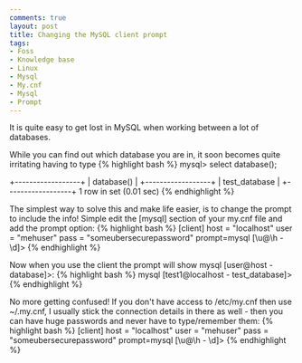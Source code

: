 ```yaml
---
comments: true
layout: post
title: Changing the MySQL client prompt
tags:
- Foss
- Knowledge base
- Linux
- Mysql
- My.cnf
- Mysql
- Prompt
---
```


It is quite easy to get lost in MySQL when working between a lot of databases.

While you can find out which database you are in, it soon becomes quite irritating having to type
{% highlight bash %}
mysql> select database();

+------------------+
| database() |
+------------------+
| test_database |
+------------------+
1 row in set (0.01 sec)
{% endhighlight %}

The simplest way to solve this and make life easier, is to change the prompt to include the info!
Simple edit the [mysql] section of your my.cnf file and add the prompt option:
{% highlight bash %}
[client]
host = "localhost"
user = "mehuser"
pass = "someubersecurepassword"
prompt=mysql [\\u@\\h - \\d]>
{% endhighlight %}

Now when you use the client the prompt will show mysql [user@host - database]>:
{% highlight bash %}
mysql [test1@localhost - test_database]>
{% endhighlight %}

No more getting confused! If you don't have access to /etc/my.cnf then use ~/.my.cnf, I usually stick the connection details in there as well - then you can have huge passwords and never have to type/remember them:
{% highlight bash %}
[client]
host = "localhost"
user = "mehuser"
pass = "someubersecurepassword"
prompt=mysql [\\u@\\h - \\d]>
{% endhighlight %}
